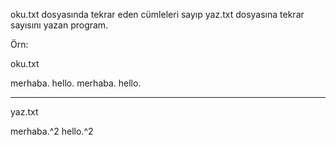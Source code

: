 oku.txt dosyasında tekrar eden cümleleri sayıp yaz.txt dosyasına tekrar sayısını yazan program.

Örn:

oku.txt

merhaba. hello. merhaba. hello.
__________________________________________________________________
yaz.txt

merhaba.^2
hello.^2